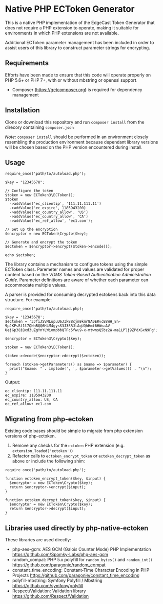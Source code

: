 # Native PHP ECToken Generator

This is a native PHP implementation of the EdgeCast Token Generator that does
not require a PHP extension to operate, making it suitable for environments in
which PHP extensions are not available.

Additional ECToken parameter management has been included in order to assist
users of this library to construct parameter strings for encrypting.

## Requirements

Efforts have been made to ensure that this code will operate properly on PHP 
5.6+ or PHP 7+, with or without mbstring or openssl support.

- Composer (<https://getcomposer.org>) is required for dependency management

## Installation

Clone or download this repository and run `composer install` from the direcory
containing `composer.json`

_Note:_ `composer install` should be performed in an environment closely
resembling the production environment because dependant library versions will be 
chosen based on the PHP version encountered during install.

## Usage

```
require_once('path/to/autoload.php');

$key = "12345678";

// Configure the token
$token = new ECToken3\ECToken();
$token
  ->addValue('ec_clientip', '111.11.111.11')
  ->addValue('ec_expire', 1185943200)
  ->addValue('ec_country_allow', 'US')
  ->addValue('ec_country_allow', 'CA')
  ->addValue('ec_ref_allow', 'ec1.com');

// Set up the encryption
$encryptor = new ECToken\Crypto($key);

// Generate and encrypt the token
$ectoken = $encryptor->encrypt($token->encode());

echo $ectoken;
```

The library contains a mechanism to configure tokens using the simple ECToken
class. Paremeter names and values are validated for proper content based on the
_VDMS Token-Based Authentication Administration Guide_. Parameter definitions are
aware of whether each parameter can accommodate multiple values.

A parser is provided for consuming decrypted ectokens back into this data
structure.  For example:

```
require_once('path/to/autoload.php);

$key = '12345678';
$ectoken = '3JfiJSVMLupuU6JIk88cjm9kmr8A0ERvcB8WH_8n-9pJKPsBf1l7QNnRQQ6H4M4gysS3J3SRJtAqUQhHmt6HWnaAV-UejGp38iQxd3uZgYnYLWiompbbQTFc5fwu9-x-mtwnsQ5bz2W-ma1LPlj9ZPdXGxN9Pg';

$encryptor = ECToken3\Crypto($key);

$token = new ECToken3\ECToken();

$token->decode($encryptor->decrypt($ectoken));

foreach ($token->getParameters() as $name => $parameter) {
  print("$name: " . implode(', ', $parameter->getValues()) . "\n");
}

```

Output:
```
ec_clientip: 111.11.111.11
ec_expire: 1185943200
ec_country_allow: US, CA
ec_ref_allow: ec1.com
```

## Migrating from php-ectoken

Existing code bases should be simple to migrate from php extension versions of
php-ectoken.

1. Remove any checks for the `ectoken` PHP extension (e.g. `extension_loaded('ectoken')`)
2. Refactor calls to `ectoken_encrypt_token` or `ectoken_decrypt_token` as above or include the following shim:

```
require_once('path/to/autoload.php');

function ectoken_encrypt_token($key, $input) {
  $encryptor = new ECToken\Crypto($key);
  return $encryptor->encrypt($input);
}

function ectoken_decrypt_token($key, $input) {
  $encryptor = new ECToken\Crypto($key);
  return $encryptor->decrypt($input);
}
```

## Libraries used directly by php-native-ectoken

These libraries are used directly:

- php-aes-gcm: AES GCM (Galois Counter Mode) PHP Implementation <https://github.com/Spomky-Labs/php-aes-gcm>
- random_compat: PHP 5.x polyfill for `random_bytes()` and `random_int()` <https://github.com/paragonie/random_compat>
- constant_time_encoding: Constant-Time Character Encoding in PHP Projects <https://github.com/paragonie/constant_time_encoding>
- polyfill-mbstring: Symfony Polyfill / Mbstring <https://github.com/symfony/polyfill>
- Respect\Validation: Validation library <https://github.com/Respect/Validation>